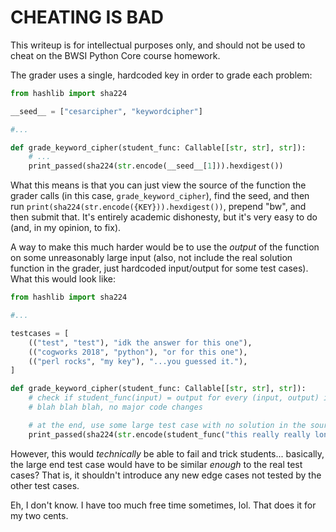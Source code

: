 # CHEATING IS BAD
This writeup is for intellectual purposes only, and should not be used to cheat on the BWSI Python Core course homework.

The grader uses a single, hardcoded key in order to grade each problem:
```py
from hashlib import sha224

__seed__ = ["cesarcipher", "keywordcipher"]

#...

def grade_keyword_cipher(student_func: Callable[[str, str], str]):
    # ...
    print_passed(sha224(str.encode(__seed__[1])).hexdigest())
```

What this means is that you can just view the source of the function the grader calls (in this case, `grade_keyword_cipher`), find the seed, and then run `print(sha224(str.encode({KEY})).hexdigest())`, prepend "bw", and then submit that. It's entirely academic dishonesty, but it's very easy to do (and, in my opinion, to fix).

A way to make this much harder would be to use the *output* of the function on some unreasonably large input (also, not include the real solution function in the grader, just hardcoded input/output for some test cases). What this would look like:

```py
from hashlib import sha224

#...

testcases = [
    (("test", "test"), "idk the answer for this one"),
    (("cogworks 2018", "python"), "or for this one"),
    (("perl rocks", "my key"), "...you guessed it."),
]

def grade_keyword_cipher(student_func: Callable[[str, str], str]):
    # check if student_func(input) = output for every (input, output) in testcases
    # blah blah blah, no major code changes

    # at the end, use some large test case with no solution in the source code... it'll most likely be solved, if similar enough to the test cases:
    print_passed(sha224(str.encode(student_func("this really really long string that can't be easily solved without actually writing the function")).hexdigest())
```

However, this would *technically* be able to fail and trick students... basically, the large end test case would have to be similar *enough* to the real test cases? That is, it shouldn't introduce any new edge cases not tested by the other test cases.

Eh, I don't know. I have too much free time sometimes, lol. That does it for my two cents.